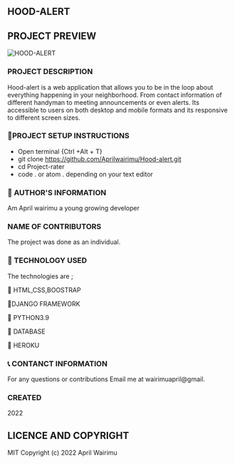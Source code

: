 ## HOOD-ALERT

## PROJECT PREVIEW

![HOOD-ALERT](./static/images/Project-rater.png)


### PROJECT DESCRIPTION
Hood-alert is a web application that allows you to be in the loop about everything happening in your neighborhood. From contact information of different handyman to meeting announcements or even alerts.
Its accessible to users on both desktop and mobile formats and its responsive to different screen sizes.

### :pushpin:PROJECT SETUP INSTRUCTIONS

- Open terminal {Ctrl +Alt + T}
- git clone https://github.com/Aprilwairimu/Hood-alert.git
- cd Project-rater
- code . or atom . depending on your text editor

### :information_desk_person: AUTHOR'S INFORMATION

Am April wairimu a young growing developer

### NAME OF CONTRIBUTORS

The project was done as an individual.


### :pushpin: TECHNOLOGY USED

The technologies are ;

:small_blue_diamond: HTML,CSS,BOOSTRAP

:small_blue_diamond:DJANGO FRAMEWORK

:small_blue_diamond: PYTHON3.9

:small_blue_diamond: DATABASE

:small_blue_diamond: HEROKU

### :telephone_receiver: CONTANCT INFORMATION

For any questions or contributions Email me at wairimuapril@gmail.

### CREATED

2022

## LICENCE AND COPYRIGHT

MIT Copyright (c) 2022 April Wairimu
